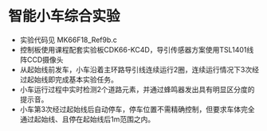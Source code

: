 # 智能小车综合实验
- 实验代码见 MK66F18_Ref9b.c
- 控制板使用课程配套实验板CDK66-KC4D，导引传感器方案使用TSL1401线阵CCD摄像头
- 从起始线前发车，小车沿着主环路导引线连续运行2圈，连续运行情况下3次经过起始线即完成基本实验任务。
- 小车运行过程中实时检测2个道路元素，并通过蜂鸣器发出具有明显区分度的提示音。
- 小车第3次经过起始线后自动停车，停车位置不需精确控制，但要求车体完全通过起始线、且停在起始线后1m范围之内。

  
